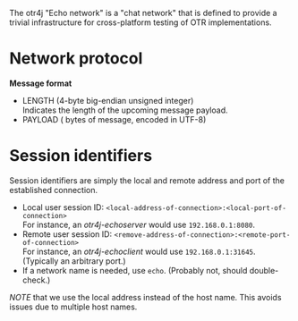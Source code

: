 The otr4j "Echo network" is a "chat network" that is defined to provide a trivial infrastructure for cross-platform testing of OTR implementations.

# Network protocol

__Message format__

* LENGTH (4-byte big-endian unsigned integer)  
  Indicates the length of the upcoming message payload.
* PAYLOAD (<LENGTH> bytes of message, encoded in UTF-8)

# Session identifiers

Session identifiers are simply the local and remote address and port of the established connection.

* Local user session ID: `<local-address-of-connection>:<local-port-of-connection>`  
  For instance, an _otr4j-echoserver_ would use `192.168.0.1:8080`.
* Remote user session ID: `<remove-address-of-connection>:<remote-port-of-connection>`  
  For instance, an _otr4j-echoclient_ would use `192.168.0.1:31645`. (Typically an arbitrary port.)
* If a network name is needed, use `echo`. (Probably not, should double-check.)

_NOTE_ that we use the local address instead of the host name. This avoids issues due to multiple host names.
